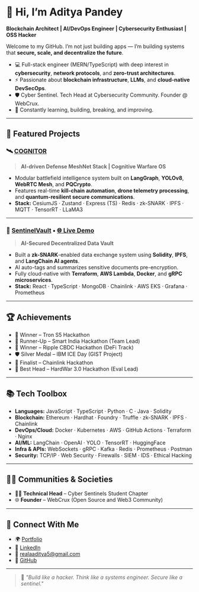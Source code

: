 # 👋 Hi, I’m Aditya Pandey

**Blockchain Architect | AI/DevOps Engineer | Cybersecurity Enthusiast | OSS Hacker**

Welcome to my GitHub. I’m not just building apps — I’m building systems that **secure, scale, and decentralize the future**.

- 💻 Full-stack engineer (MERN/TypeScript) with deep interest in **cybersecurity**, **network protocols**, and **zero-trust architectures**.
- ⚡ Passionate about **blockchain infrastructure**, **LLMs**, and **cloud-native DevSecOps**.
- 🛡️ Cyber Sentinel. Tech Head at Cybersecurity Community. Founder @ WebCrux.
- 🧠 Constantly learning, building, breaking, and improving.

---

## 🚀 Featured Projects

### 🛰️ [COGNITOR](https://github.com/adityakaaltatva/COGNITOR-X-Prime-Edition)  
> **AI-driven Defense MeshNet Stack | Cognitive Warfare OS**

- Modular battlefield intelligence system built on **LangGraph**, **YOLOv8**, **WebRTC Mesh**, and **PQCrypto**.
- Features real-time **kill-chain automation**, **drone telemetry processing**, and **quantum-resilient secure communications**.
- **Stack:** CesiumJS · Zustand · Express (TS) · Redis · zk-SNARK · IPFS · MQTT · TensorRT · LLaMA3

---

### 🔐 [SentinelVault](https://github.com/adityakaaltatva/SentinelVault) • [🌐 Live Demo](https://sentinel-vault.vercel.app)  
> **AI-Secured Decentralized Data Vault**

- Built a **zk-SNARK**-enabled data exchange system using **Solidity**, **IPFS**, and **LangChain AI agents**.
- AI auto-tags and summarizes sensitive documents pre-encryption.
- Fully cloud-native with **Terraform**, **AWS Lambda**, **Docker**, and **gRPC microservices**.
- **Stack:** React · TypeScript · MongoDB · Chainlink · AWS EKS · Grafana · Prometheus

---

## 🏆 Achievements

- 🥇 Winner – Tron S5 Hackathon  
- 🥈 Runner-Up – Smart India Hackathon (Team Lead)  
- 🥇 Winner – Ripple CBDC Hackathon (DeFi Track)  
- 🛡️ Silver Medal – IBM ICE Day (GIST Project)  
- 🏅 Finalist – Chainlink Hackathon  
- 🧠 Best Head – HardWar 3.0 Hackathon (Eval Lead)

---

## 📚 Tech Toolbox

- **Languages:** JavaScript · TypeScript · Python · C · Java · Solidity  
- **Blockchain:** Ethereum · Hardhat · Foundry · Truffle · zk-SNARK · IPFS · Chainlink  
- **DevOps/Cloud:** Docker · Kubernetes · AWS · GitHub Actions · Terraform · Nginx  
- **AI/ML:** LangChain · OpenAI · YOLO · TensorRT · HuggingFace  
- **Infra & APIs:** WebSockets · gRPC · Kafka · Redis · Prometheus · Postman  
- **Security:** TCP/IP · Web Security · Firewalls · SIEM · IDS · Ethical Hacking

---

## 🧑‍💻 Communities & Societies

- 👨‍🏫 **Technical Head** – Cyber Sentinels Student Chapter  
- 🌐 **Founder** – WebCrux (Open Source and Web3 Community)  

---

## 🔗 Connect With Me

- 🌍 [Portfolio](https://adityaportfolio.dev)  
- 💼 [LinkedIn](https://linkedin.com/in/adityapandey)  
- 📧 realaaditya5@gmail.com  
- 🐙 [GitHub](https://github.com/adityakaaltatva)

---

> 🧠 *"Build like a hacker. Think like a systems engineer. Secure like a sentinel."*

